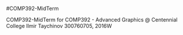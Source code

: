 #COMP392-MidTerm

COMP392-MidTerm for COMP392 - Advanced Graphics @ Centennial College
Ilmir Taychinov 300760705, 2016W

